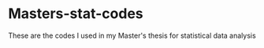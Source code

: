 # Masters-stat-codes
These are the codes I used in my Master's thesis for statistical data analysis

